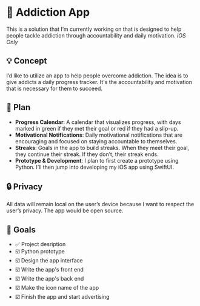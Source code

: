 # 📱 Addiction App

This is a solution that I’m currently working on that is designed to help people tackle addiction through accountability and daily motivation. *iOS Only*

## 💡 Concept

I’d like to utilize an app to help people overcome addiction. The idea is to give addicts a daily progress tracker. It's the accountability and motivation that is necessary for them to succeed.

## 📝 Plan

- **Progress Calendar**: A calendar that visualizes progress, with days marked in green if they met their goal or red if they had a slip-up.
- **Motivational Notifications**: Daily motivational notifications that are encouraging and focused on staying accountable to themselves.
- **Streaks**: Goals in the app to build streaks. When they meet their goal, they continue their streak. If they don’t, their streak ends.
- **Prototype & Development**: I plan to first create a prototype using Python. I’ll then jump into developing my iOS app using SwiftUI.

## 🔒 Privacy

All data will remain local on the user’s device because I want to respect the user’s privacy. The app would be open source.

## 🏁 Goals


- ✅ Project desription
- ☑️ Python prototype
- ☑️ Design the app interface
- ☑️ Write the app's front end
- ☑️ Write the app's back end
- ☑️ Make the icon name of the app
- ☑️ Finish the app and start advertising
